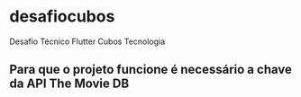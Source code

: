 # desafiocubos

Desafio Técnico Flutter Cubos Tecnologia

## Para que o projeto funcione é necessário a chave da API The Movie DB 
